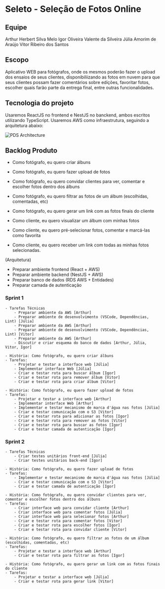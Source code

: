 # Seleto - Seleção de Fotos Online

## Equipe
Arthur Herbert Silva Melo
Igor Oliveira Valente da Silveira
Júlia Amorim de Araújo
Vitor Ribeiro dos Santos

## Escopo
Aplicativo WEB para fotógrafos, onde os mesmos poderão fazer o upload dos ensaios de seus clientes, disponibiliizando as fotos em nuvem para que seus clientes possam fazer comentários sobre edições, favoritar fotos, escolher quais farão parte da entrega final, entre outras funcionalidades.

## Tecnologia do projeto
Usaremos ReactJS no frontend e NestJS no banckend, ambos escritos utilizando TypeScript.
Usaremos AWS como infraestrutura, seguindo a arquitetura abaixo:

![PDS Architecture](https://user-images.githubusercontent.com/26313549/137907219-0859d05c-f41f-485b-a099-eddfdd200933.png)

## Backlog Produto

- Como fotógrafo, eu quero criar álbuns
- Como fotógrafo, eu quero fazer upload de fotos
- Como fotógrafo, eu quero convidar clientes para ver, comentar e escolher fotos dentro dos álbuns
- Como fotógrafo, eu quero filtrar as fotos de um álbum (escolhidas, comentadas, etc)
- Como fotógrafo, eu quero gerar um link com as fotos finais do cliente

- Como cliente, eu quero visualizar um álbum com minhas fotos
- Como cliente, eu quero pré-selecionar fotos, comentar e marcá-las como favorita	
- Como cliente, eu quero receber um link com todas as minhas fotos selecionadas.

(Arquitetura)
- Preparar ambiente frontend (React + AWS)
- Preparar ambiente backend (NestJS + AWS)
- Preparar banco de dados (RDS AWS + Entidades)
- Preparar camada de autenticação

### Sprint 1

	- Tarefas Técnicas
		- Preparar ambiente da AWS [Arthur] 
		- Preparar ambiente de desenvolvimento (VSCode, Dependências, Lint) [Júlia]
		- Preparar ambiente da AWS [Arthur]
		- Preparar ambiente de desenvolvimento (VSCode, Dependências, Lint) [Vitor]
		- Preparar ambiente da AWS [Arthur]
		- Discutir e criar esquema do banco de dados [Arthur, Júlia, Vitor, Igor] 
		
	- História: Como fotógrafo, eu quero criar álbuns
	- Tarefas:
		- Projetar e testar a interface web [Júlia]
		- Implementar interface Web [Júlia]
		- Criar e testar rota para buscar álbum [Igor]		
		- Criar e testar rota para remover álbum [Vitor]	
		- Criar e testar rota para criar álbum [Vitor]		
	
	- História: Como fotógrafo, eu quero fazer upload de fotos
	- Tarefas:
		- Projetar e testar a interface web [Arthur]
		- Implementar interface Web [Arthur]
		- Implementar e testar mecanismo de marca d'água nas fotos [Júlia]
		- Criar e testar comunicação com o S3 [Vitor]
		- Criar e testar rota para adicionar as fotos [Igor]
		- Criar e testar rota para remover as fotos [Vitor]
		- Criar e testar rota para buscar as fotos [Igor]
		- Criar e testar camada de autenticação [Igor]

### Sprint 2

    - Tarefas Técnicas
    	- Criar testes unitários front-end [Júlia]
    	- Criar testes unitários back-end [Igor]
        
    - História: Como fotógrafo, eu quero fazer upload de fotos
    - Tarefas:
    	- Implementar e testar mecanismo de marca d'água nas fotos [Júlia]
    	- Criar e testar comunicação com o S3 [Vitor]
    	- Criar e testar camada de autenticação [Igor]
        
    - História: Como fotógrafo, eu quero convidar clientes para ver, comentar e escolher fotos dentro dos álbuns
    - Tarefas:
    	- Criar interface web para convidar cliente [Arthur]
        - Criar interface web para comentar fotos [Júlia]
        - Criar interface web para selecionar fotos [Arthur]
    	- Criar e testar rota para comentar fotos [Vitor]
    	- Criar e testar rota para escolher fotos [Igor]
    	- Criar e testar rota para convidar cliente [Vitor]

    - História: Como fotógrafo, eu quero filtrar as fotos de um álbum (escolhidas, comentadas, etc)
    - Tarefas:
    	- Projetar e testar a interface web [Arthur]
    	- Criar e testar rota para filtrar as fotos [Igor]
        
    - História: Como fotógrafo, eu quero gerar um link com as fotos finais do cliente
    - Tarefas:
    	- Projetar e testar a interface web [Júlia]
    	- Criar e testar rota para gerar link [Vitor]
